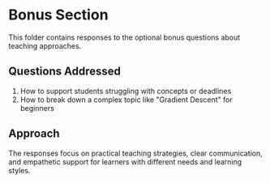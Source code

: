 # Bonus Section

This folder contains responses to the optional bonus questions about teaching approaches.

## Questions Addressed

1. How to support students struggling with concepts or deadlines
2. How to break down a complex topic like "Gradient Descent" for beginners

## Approach

The responses focus on practical teaching strategies, clear communication, and empathetic support for learners with different needs and learning styles.
